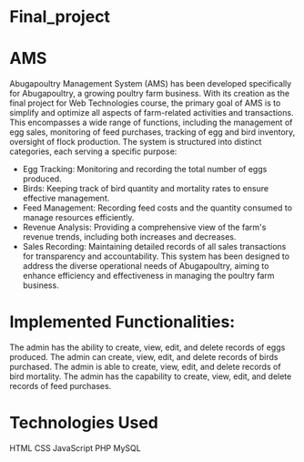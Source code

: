 # Final_project
# AMS
Abugapoultry Management System (AMS) has been developed specifically for Abugapoultry, a growing poultry farm business. With its creation as the final project for Web Technologies course, the primary goal of AMS is to simplify and optimize all aspects of farm-related activities and transactions. This encompasses a wide range of functions, including the management of egg sales, monitoring of feed purchases, tracking of egg and bird inventory, oversight of flock production. The system is structured into distinct categories, each serving a specific purpose:

- Egg Tracking: Monitoring and recording the total number of eggs produced.
- Birds: Keeping track of bird quantity and mortality rates to ensure effective management.
- Feed Management: Recording feed costs and the quantity consumed to manage resources efficiently.
- Revenue Analysis: Providing a comprehensive view of the farm's revenue trends, including both increases and decreases.
- Sales Recording: Maintaining detailed records of all sales transactions for transparency and accountability.
This system has been designed to address the diverse operational needs of Abugapoultry, aiming to enhance efficiency and effectiveness in managing the poultry farm business.

# Implemented Functionalities:

The admin has the ability to create, view, edit, and delete records of eggs produced.
The admin can create, view, edit, and delete records of birds purchased.
The admin is able to create, view, edit, and delete records of bird mortality.
The admin has the capability to create, view, edit, and delete records of feed purchases.

# Technologies Used
HTML
CSS
JavaScript
PHP
MySQL

